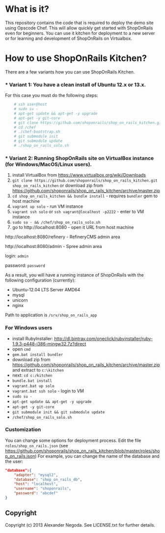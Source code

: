 # What is it?

This repository contains the code that is required to deploy the demo site using Opscode Chef.
This will allow quickly get started with ShopOnRails even for beginners.
You can use it kitchen for deployment to a new server or for learning and development of ShopOnRails on Virtualbox.

# How to use ShopOnRails Kitchen?

There are a few variants how you can use ShopOnRails Kitchen.

### * Variant 1: You have a clean install of Ubuntu 12.x or 13.x.

For this case you must do the following steps:

```bash
    # ssh user@host
    # sudo su -
    # apt-get update && apt-get -y upgrade
    # apt-get -y git-core
    # git clone https://github.com/shoponrails/shop_on_rails_kitchen.git /chef
    # cd /chef
    # ./chef-bootstrap.sh
    # git submodule init
    # git submodule update
    # ./shop_on_rails_solo.sh
```

### * Variant 2: Running ShopOnRails site on VirtualBox instance (for Windows/MacOS/Linux users).

1. install VirtualBox from https://www.virtualbox.org/wiki/Downloads
2. `git clone https://github.com/shoponrails/shop_on_rails_kitchen.git  shop_on_rails_kitchen`  or download zip from https://github.com/shoponrails/shop_on_rails_kitchen/archive/master.zip
3. `cd shop_on_rails_kitchen && bundle install` - requires `bundler` gem to host machine
4. `vagrant up solo` - run VM instance
5. `vagrant ssh solo` or `ssh vagrant@localhost -p2222` - enter to VM instance
6. `sudo su - && /chef/shop_on_rails_solo.sh`
7. go to http://localhost:8080 - open it URL from host machine

http://localhost:8080/refinery - RefineryCMS admin area

http://localhost:8080/admin - Spree admin area

login: `admin`

password: `password`


As a result, you will have a running instance of ShopOnRails with the following configuration (currently):

* Ubuntu-12.04 LTS Server AMD64
* mysql
* unicorn
* nginx

Path to application is `/srv/shop_on_rails_app`


### For Windows users

* install RubyInstaller: http://dl.bintray.com/oneclick/rubyinstaller/ruby-1.9.3-p448-i386-mingw32.7z?direct
* open `cmd`
* `gem.bat install bundler`
* download zip from https://github.com/shoponrails/shop_on_rails_kitchen/archive/master.zip and extract to `c:\kitchen`
* next: `cd c:/kitchen`
* `bundle.bat install`
* `vagrant.bat up solo`
* `vagrant.bat ssh solo` - login to VM
* `sudo su -`
* `apt-get update && apt-get -y upgrade`
* `apt-get -y git-core`
* `git submodule init && git submodule update`
* `/chef/shop_on_rails_solo.sh`


### Customization

 You can change some options for deployment process. Edit the file `roles/shop_on_rails.json` (see https://github.com/shoponrails/shop_on_rails_kitchen/blob/master/roles/shop_on_rails.json)
 For example, you can change the name of the database and the user:

 ```json
 "database":{
     "adapter": "mysql2",
     "database": "shop_on_rails_db",
     "host": "localhost",
     "username": "shoponrails",
     "password": "abcdef"
 }
```


## Copyright

Copyright (c) 2013 Alexander Negoda. See LICENSE.txt for further details.

